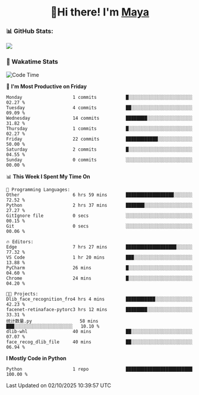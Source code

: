  <h1 align="center">👋Hi there! I'm <a href="https://liumyblog.cn">Maya</a></h1>

### 📊 GitHub Stats:
<p href="https://github.com/anuraghazra/github-readme-stats">
<img align="left" src="https://github-readme-stats.vercel.app/api?username=liumy-lay&show_icons=true&title_color=ffffff&icon_color=ffffff&text_color=ffffff&bg_color=D80835&hide_title=true" />
</p>
<br clear="left"/>

### 🚀 Wakatime Stats
<!--START_SECTION:waka-->
![Code Time](http://img.shields.io/badge/Code%20Time-218%20hrs%2019%20mins-blue)

📅 **I'm Most Productive on Friday** 

```text
Monday                   1 commits           █░░░░░░░░░░░░░░░░░░░░░░░░   02.27 % 
Tuesday                  4 commits           ██░░░░░░░░░░░░░░░░░░░░░░░   09.09 % 
Wednesday                14 commits          ████████░░░░░░░░░░░░░░░░░   31.82 % 
Thursday                 1 commits           █░░░░░░░░░░░░░░░░░░░░░░░░   02.27 % 
Friday                   22 commits          ████████████░░░░░░░░░░░░░   50.00 % 
Saturday                 2 commits           █░░░░░░░░░░░░░░░░░░░░░░░░   04.55 % 
Sunday                   0 commits           ░░░░░░░░░░░░░░░░░░░░░░░░░   00.00 % 
```


📊 **This Week I Spent My Time On** 

```text
💬 Programming Languages: 
Other                    6 hrs 59 mins       ██████████████████░░░░░░░   72.52 % 
Python                   2 hrs 37 mins       ███████░░░░░░░░░░░░░░░░░░   27.27 % 
GitIgnore file           0 secs              ░░░░░░░░░░░░░░░░░░░░░░░░░   00.15 % 
Git                      0 secs              ░░░░░░░░░░░░░░░░░░░░░░░░░   00.06 % 

🔥 Editors: 
Edge                     7 hrs 27 mins       ███████████████████░░░░░░   77.32 % 
VS Code                  1 hr 20 mins        ███░░░░░░░░░░░░░░░░░░░░░░   13.88 % 
PyCharm                  26 mins             █░░░░░░░░░░░░░░░░░░░░░░░░   04.60 % 
Chrome                   24 mins             █░░░░░░░░░░░░░░░░░░░░░░░░   04.20 % 

🐱‍💻 Projects: 
Dlib_face_recognition_fro4 hrs 4 mins        ███████████░░░░░░░░░░░░░░   42.23 % 
facenet-retinaface-pytorc3 hrs 12 mins       ████████░░░░░░░░░░░░░░░░░   33.31 % 
统计数量.py                  58 mins             ███░░░░░░░░░░░░░░░░░░░░░░   10.10 % 
dlib-whl                 40 mins             ██░░░░░░░░░░░░░░░░░░░░░░░   07.07 % 
face_recog_dlib_file     40 mins             ██░░░░░░░░░░░░░░░░░░░░░░░   06.94 % 
```

**I Mostly Code in Python** 

```text
Python                   1 repo              █████████████████████████   100.00 % 
```




 Last Updated on 02/10/2025 10:39:57 UTC
<!--END_SECTION:waka-->
